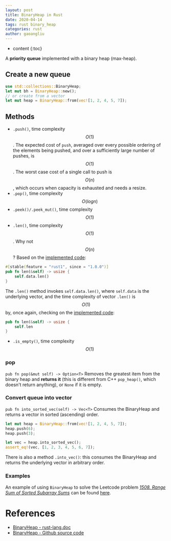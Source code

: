 ```yaml
---
layout: post
title: BinaryHeap in Rust
date: 2020-04-14
tags: rust binary_heap
categories: rust
author: gaoangliu
---
```

* content
{:toc}


A **priority queue** implemented with a binary heap (max-heap).




## Create a new queue 
```rust
use std::collections::BinaryHeap; 
let mut bh = BinaryHeap::new(); 
// or create from a vector 
let mut heap = BinaryHeap::from(vec![1, 2, 4, 5, 7]);
```

## Methods
* `.push()`, time complexity $$O(1)$$. The expected cost of `push`, averaged over every possible ordering of the elements being pushed, and over a sufficiently large number of pushes, is $$O(1)$$. The worst case cost of a single call to push is $$O(n)$$, which occurs when capacity is exhausted and needs a resize.
* `.pop()`,  time complexity $$O(log n)$$
* `.peek()/.peek_mut()`, time complexity $$O(1)$$
* `.len()`,  time complexity $$O(1)$$. Why not $$O(n)$$ ? Based on the [implemented code](https://github.com/rust-lang/rust/blob/master/src/liballoc/collections/binary_heap.rs#L885):
```rust
#[stable(feature = "rust1", since = "1.0.0")]
pub fn len(&self) -> usize {
    self.data.len()
}
```
The `.len()` method invokes `self.data.len()`, where `self.data` is the underlying vector, and the time complexity of vector `.len()` is $$O(1)$$ by, once again, checking on the [implemented code](https://github.com/rust-lang/rust/blob/1.25.0/src/liballoc/vec.rs#L1163-L1165):
```rust
pub fn len(&self) -> usize {
    self.len
}
```
* `.is_empty()`,    time complexity $$O(1)$$

### pop
`pub fn pop(&mut self) -> Option<T>`
Removes the greatest item from the binary heap and **returns it** (this is different from C++ `pop_heap()`, which doesn't return anything), or `None` if it is empty.


### Convert queue into vector 
`pub fn into_sorted_vec(self) -> Vec<T>`
Consumes the BinaryHeap and returns a vector in sorted (ascending) order.
```rust
let mut heap = BinaryHeap::from(vec![1, 2, 4, 5, 7]);
heap.push(6);
heap.push(3);

let vec = heap.into_sorted_vec();
assert_eq!(vec, [1, 2, 3, 4, 5, 6, 7]);
```
There is also a method `.into_vec()`: this consumes the BinaryHeap and returns the underlying vector in arbitrary order.

### Examples
An example of using `BinaryHeap` to solve the Leetcode problem [*1508. Range Sum of Sorted Subarray Sums*](https://leetcode.com/problems/range-sum-of-sorted-subarray-sums/description/) can be found [here](https://leetcode.com/problems/range-sum-of-sorted-subarray-sums/discuss/731873/rust-solution-with-binaryheap).


# References 
* [BinaryHeap - rust-lang.doc](https://doc.rust-lang.org/std/collections/struct.BinaryHeap.html)
* [BinaryHeap - Github source code](https://github.com/rust-lang/rust/blob/master/src/liballoc/collections/binary_heap.rs)

